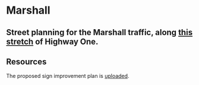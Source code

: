 # Marshall
## Street planning for the Marshall traffic, along [this stretch](http://umap.openstreetmap.fr/en/map/marshall-street-planning_607330 ) of Highway One.

## Resources

The proposed sign improvement plan is [uploaded](https://github.com/dwsinger/Marshall/blob/main/Proposed%20Sign%20Improvement%20Plan.pdf).
